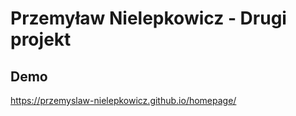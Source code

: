 # Przemyław Nielepkowicz - Drugi projekt

## Demo 

https://przemyslaw-nielepkowicz.github.io/homepage/
